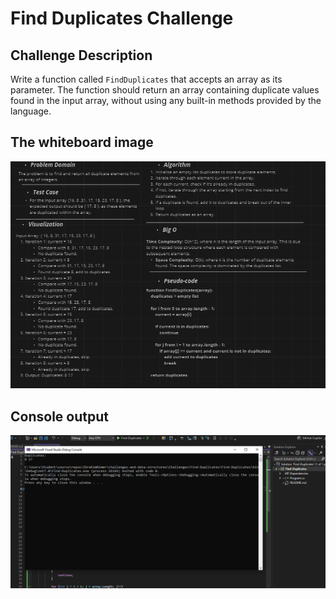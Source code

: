 ﻿# Find Duplicates Challenge

## Challenge Description

Write a function called `FindDuplicates` that accepts an array as its parameter. The function should return an array containing duplicate values found in the input array, without using any built-in methods provided by the language.

## The whiteboard image 
![Whiteboard Image](Assets/Chal-Board.PNG)

##  Console output

![Console Output](Assets/Chal-Cons.PNG)
